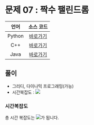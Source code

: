 # 문제 07 : 짝수 팰린드롬

| 언어 | 소스 코드 |
| :--: | :-------: |
| Python | [바로가기](./main.py) |
| C++    | [바로가기](./main.cpp) |
| Java | [바로가기](./Main.java) |

## 풀이

 - 그리디, 다이나믹 프로그래밍(가능)
 - 시간복잡도 : <img src="https://render.githubusercontent.com/render/math?math=O(N^2)">

### 시간복잡도

총 시간 복잡도는 <img src="https://render.githubusercontent.com/render/math?math=O(N^2)">가 됩니다.
